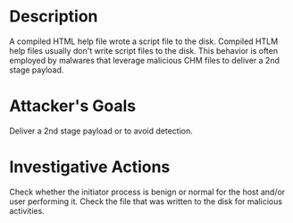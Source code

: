 # Description
A compiled HTML help file wrote a script file to the disk. Compiled HTLM help files usually don't write script files to the disk. This behavior is often employed by malwares that leverage malicious CHM files to deliver a 2nd stage payload.
# Attacker's Goals
Deliver a 2nd stage payload or to avoid detection.
# Investigative Actions
Check whether the initiator process is benign or normal for the host and/or user performing it.
Check the file that was written to the disk for malicious activities.
